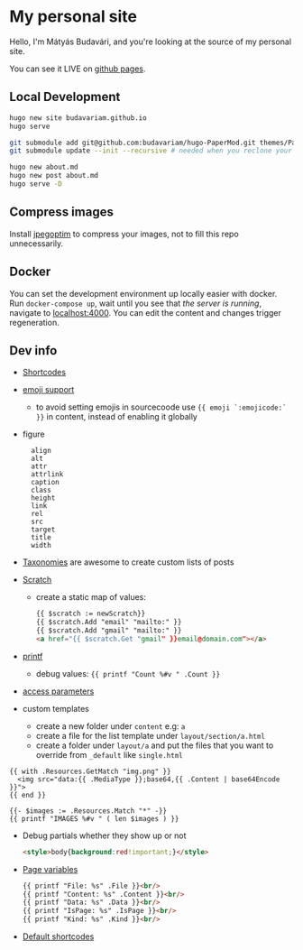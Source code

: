 # My personal site

Hello, I'm Mátyás Budavári, and you're looking at the source of my personal site.

You can see it LIVE on [github pages](https://budavariam.github.io).

## Local Development

```bash
hugo new site budavariam.github.io
hugo serve

git submodule add git@github.com:budavariam/hugo-PaperMod.git themes/PaperModBudavariam --depth=1
git submodule update --init --recursive # needed when you reclone your repo (submodules may not get cloned automatically)

hugo new about.md
hugo new post about.md
hugo serve -D
```

## Compress images

Install [jpegoptim](https://github.com/tjko/jpegoptim) to compress your images, not to fill this repo unnecessarily.

## Docker

You can set the development environment up locally easier with docker.
Run `docker-compose up`, wait until you see that *the server is running*,
navigate to [localhost:4000](localhost:4000).
You can edit the content and changes trigger regeneration.

## Dev info

- [Shortcodes](https://gohugo.io/content-management/shortcodes/)
- [emoji support](https://gohugo.io/functions/emojify/)
  - to avoid setting emojis in sourcecoode use ```{{ emoji `:emojicode:` }}``` in content, instead of enabling it globally
- figure

  ```text
    align
    alt
    attr
    attrlink
    caption
    class
    height
    link
    rel
    src
    target
    title
    width
  ```

- [Taxonomies](https://gohugo.io/content-management/taxonomies/) are awesome to create custom lists of posts
- [Scratch](https://gohugo.io/functions/scratch/)
  - create a static map of values:

    ```html
    {{ $scratch := newScratch}}
    {{ $scratch.Add "email" "mailto:" }}
    {{ $scratch.Add "gmail" "mailto:" }}
    <a href="{{ $scratch.Get "gmail" }}email@domain.com"></a>
    ```

- [printf](https://gohugo.io/functions/printf/)
  - debug values: `{{ printf "Count %#v " .Count }}`
- [access parameters](https://gohugo.io/templates/shortcode-templates/#access-parameters)
- custom templates
  - create a new folder under `content` e.g: `a`
  - create a file for the list template under `layout/section/a.html`
  - create a folder under `layout/a` and put the files that you want to override from `_default` like `single.html`

```gotemplate
{{ with .Resources.GetMatch "img.png" }}
  <img src="data:{{ .MediaType }};base64,{{ .Content | base64Encode }}">
{{ end }}

{{- $images := .Resources.Match "*" -}}
{{ printf "IMAGES %#v " ( len $images ) }}
```

- Debug partials whether they show up or not

  ```html
  <style>body{background:red!important;}</style>
  ```

- [Page variables](https://gohugo.io/variables/page/)

  ```html
  {{ printf "File: %s" .File }}<br/>
  {{ printf "Content: %s" .Content }}<br/>
  {{ printf "Data: %s" .Data }}<br/>
  {{ printf "IsPage: %s" .IsPage }}<br/>
  {{ printf "Kind: %s" .Kind }}<br/>
  ```

- [Default shortcodes](https://gohugo.io/content-management/shortcodes/#youtube)
